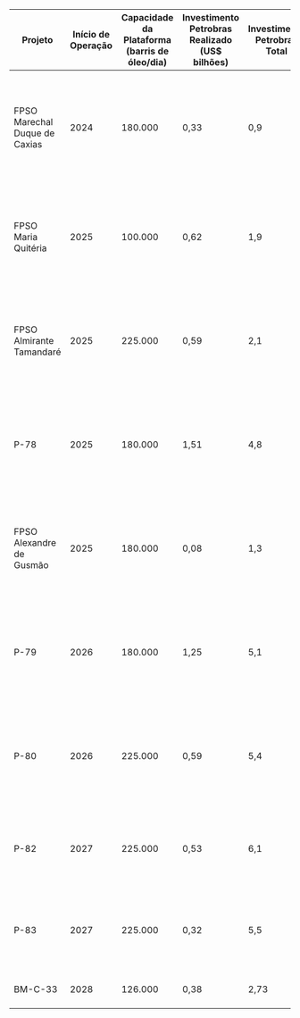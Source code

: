 |Projeto|Início de Operação|Capacidade da Plataforma (barris de óleo/dia)|Investimento Petrobras Realizado (US$ bilhões)|Investimento Petrobras Total|Parcela da Petrobras|Status|
|---|---|---|---|---|---|---|
|FPSO Marechal Duque de Caxias|2024|180.000|0,33|0,9|38,6%|Projeto em fase de execução com UEP em navegação para o Brasil. 11 poços perfurados e 10 completados.|
|FPSO Maria Quitéria|2025|100.000|0,62|1,9|100%|Projeto em fase de execução com UEP em construção. 3 poços perfurados e 2 completados.|
|FPSO Almirante Tamandaré|2025|225.000|0,59|2,1|88,99%|Projeto em fase de execução com UEP em construção. 7 poços perfurados e 5 completados.|
|P-78|2025|180.000|1,51|4,8|88,99%|Projeto em fase de execução com UEP em construção. 5 poços perfurados e 3 completados.|
|FPSO Alexandre de Gusmão|2025|180.000|0,08|1,3|38,6%|Projeto em fase de execução com UEP em construção. 6 poços perfurados e 2 completados.|
|P-79|2026|180.000|1,25|5,1|88,99%|Projeto em fase de execução com UEP em construção. 8 poços perfurados e 2 completados.|
|P-80|2026|225.000|0,59|5,4|88,99%|Projeto em fase de execução com UEP em construção. 2 poços perfurados e 2 completados.|
|P-82|2027|225.000|0,53|6,1|88,99%|Projeto em fase de execução com UEP em construção. 1 poço perfurado.|
|P-83|2027|225.000|0,32|5,5|88,99%|Projeto em fase de execução com UEP em construção. 2 poços perfurados.|
|BM-C-33|2028|126.000|0,38|2,73|30%|Projeto em fase de execução.|